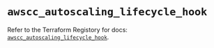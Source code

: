 # `awscc_autoscaling_lifecycle_hook`

Refer to the Terraform Registory for docs: [`awscc_autoscaling_lifecycle_hook`](https://registry.terraform.io/providers/hashicorp/awscc/0.70.0/docs/resources/autoscaling_lifecycle_hook).
